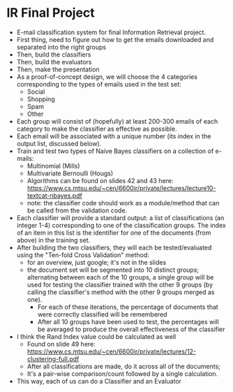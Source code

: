 IR Final Project
================

- E-mail classification system for final Information Retrieval project.
- First thing, need to figure out how to get the emails downloaded and separated into the right groups
- Then, build the classifiers
- Then, build the evaluators
- Then, make the presentation
- As a proof-of-concept design, we will choose the 4 categories corresponding to the types of emails used in the test set:
  - Social
  - Shopping
  - Spam
  - Other
- Each group will consist of (hopefully) at least 200-300 emails of each category to make the classifier as effective as possible.
- Each email will be associated with a unique number (its index in the output list, discussed below).
- Train and test two types of Naive Bayes classifiers on a collection of e-mails:
  - Multinomial (Mills)
  - Multivariate Bernoulli (Hougs)
  - Algorithms can be found on slides 42 and 43 here: https://www.cs.mtsu.edu/~cen/6600ir/private/lectures/lecture10-textcat-nbayes.pdf
  - note: the classifier code should work as a module/method that can be called from the validation code.
- Each classifier will provide a standard output: a list of classifications (an integer 1-4) corresponding to one of the classification groups. The index of an item in this list is the identifier for one of the documents (from above) in the training set.
- After building the two classifiers, they will each be tested/evaluated using the "Ten-fold Cross Validation" method:
  - for an overview, just google; it's not in the slides
  - the document set will be segmented into 10 distinct groups; alternating between each of the 10 groups, a single group will be used for testing the classifier trained with the other 9 groups (by calling the classifier's method with the other 9 groups merged as one).
    - For each of these iterations, the percentage of documents that were correctly classified will be remembered
    - After all 10 groups have been used to test, the percentages will be averaged to produce the overall effectiveness of the classifier
- I think the Rand Index value could be calculated as well
  - Found on slide 49 here: https://www.cs.mtsu.edu/~cen/6600ir/private/lectures/12-clustering-full.pdf
  - After all classifications are made, do it across all of the documents;
  - It's a pair-wise comparison/count followed by a single calculation.
- This way, each of us can do a Classifier and an Evaluator
